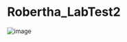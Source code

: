 # Robertha_LabTest2

![image](https://user-images.githubusercontent.com/74151231/144151244-ea20b1fd-794c-4cdb-b764-b9aab92dbc36.png)
